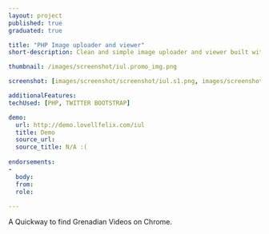 ```yaml
---
layout: project
published: true
graduated: true

title: "PHP Image uploader and viewer"
short-description: Clean and simple image uploader and viewer built with Twitter Bootstrap, Java script and PHP"

thumbnail: /images/screenshot/iul.promo_img.png

screenshot: [images/screenshot/screenshot/iul.s1.png, images/screenshot/screenshot/iul.s2.png, images/screenshot/screenshot/iul.s3.png]

additionalFeatures: 
techUsed: [PHP, TWITTER BOOTSTRAP]

demo:
  url: http://demo.lovellfelix.com/iul 
  title: Demo
  source_url: 
  source_title: N/A :( 
  
endorsements:
-
  body:
  from: 
  role:   
 
---
```


A Quickway to find Grenadian Videos on Chrome.